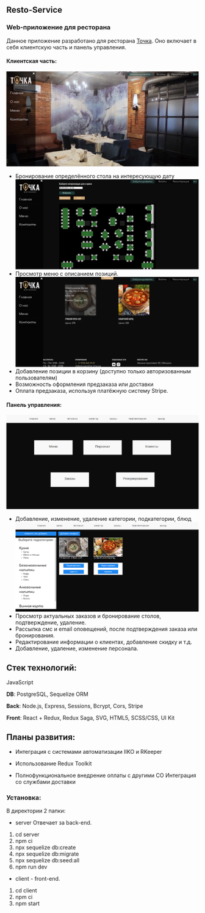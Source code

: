 ## Resto-Service
### Web-приложение для ресторана

Данное приложение разработано для ресторана [Точка](https://vk.com/tochkaobninsk).
Оно включает в себя клиентскую часть и панель управления.

#### Клиентская часть:
![](/ReadMe/main-client.png)
- Бронирование определённого стола на интересующую дату
![](/ReadMe/reservation-client.png)
- Просмотр меню с описанием позиций.
![](/ReadMe/menu-client.png)
- Добавление позиции в корзину (доступно только авторизованным пользователям)
- Возможность оформления предзаказа или доставки
- Оплата предзаказа, используя платёжную систему Stripe.

#### Панель управления:
![](/ReadMe/main-admin.png)
- Добавление, изменение, удаление категории, подкатегории, блюд
![](/ReadMe/add-admin.png)
- Просмотр актуальных заказов и бронирование столов, подтверждение, удаление.
- Рассылка смс и email оповещений, после подтверждения заказа или бронирования.
- Редактирование информации о клиентах, добавление скидку и т.д.
- Добавление, удаление, изменение персонала.

## Стек технологий:
JavaScript

**DB**: PostgreSQL, Sequelize ORM

**Back**: Node.js, Express, Sessions, Bcrypt, Cors, Stripe

**Front**: React + Redux, Redux Saga, SVG, HTML5, SCSS/CSS, UI Kit


## Планы развития:
* Интеграция с системами автоматизации  IIKO и RKeeper

* Использование Redux Toolkit

* Полнофункциональное внедрение оплаты с другими СО
Интеграция со службами доставки

### Установка:
В директории 2 папки:
* server Отвечает за back-end. 
 1. cd server
 2. npm ci
 3. npx sequelize db:create
 4. npx sequelize db:migrate
 5. npx sequelize db:seed:all
 6. npm run dev
* client - front-end. 
 1. cd client 
 2. npm ci
 3. npm start
